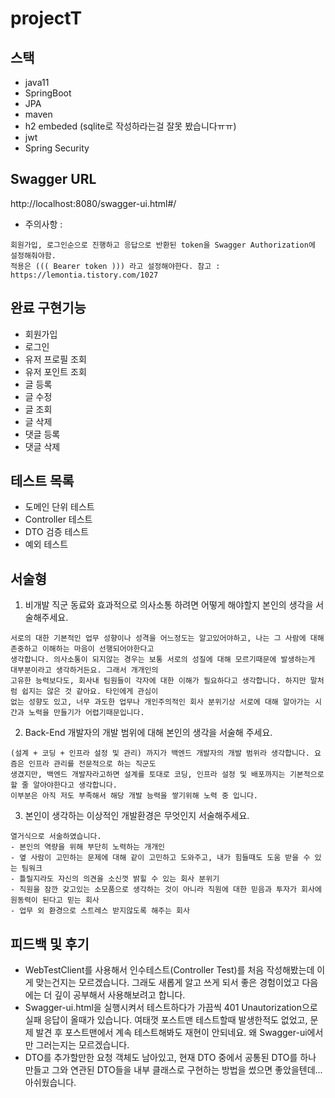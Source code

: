 # projectT

## 스택
- java11
- SpringBoot
- JPA
- maven
- h2 embeded (sqlite로 작성하라는걸 잘못 봤습니다ㅠㅠ)
- jwt
- Spring Security

## Swagger URL
http://localhost:8080/swagger-ui.html#/
- 주의사항 :   
```
회원가입, 로그인순으로 진행하고 응답으로 반환된 token을 Swagger Authorization에 설정해줘야함.   
적용은 ((( Bearer token ))) 라고 설정해야한다. 참고 : https://lemontia.tistory.com/1027
```

## 완료 구현기능
- 회원가입
- 로그인
- 유저 프로필 조회
- 유저 포인트 조회
- 글 등록
- 글 수정
- 글 조회
- 글 삭제
- 댓글 등록
- 댓글 삭제

## 테스트 목록
- 도메인 단위 테스트
- Controller 테스트
- DTO 검증 테스트
- 예외 테스트

## 서술형
1. 비개발 직군 동료와 효과적으로 의사소통 하려면 어떻게 해야할지 본인의 생각을 서술해주세요.    
```
서로의 대한 기본적인 업무 성향이나 성격을 어느정도는 알고있어야하고, 나는 그 사람에 대해 존중하고 이해하는 마음이 선행되어야한다고 
생각합니다. 의사소통이 되지않는 경우는 보통 서로의 성질에 대해 모르기때문에 발생하는게 대부분이라고 생각하거든요. 그래서 개개인의 
고유한 능력보다도, 회사내 팀원들이 각자에 대한 이해가 필요하다고 생각합니다. 하지만 말처럼 쉽지는 않은 것 같아요. 타인에게 관심이 
없는 성향도 있고, 너무 과도한 업무나 개인주의적인 회사 분위기상 서로에 대해 알아가는 시간과 노력을 만들기가 어렵기때문입니다.
```
 
2. Back-End 개발자의 개발 범위에 대해 본인의 생각을 서술해 주세요.   
```
(설계 + 코딩 + 인프라 설정 및 관리) 까지가 백엔드 개발자의 개발 범위라 생각합니다. 요즘은 인프라 관리를 전문적으로 하는 직군도 
생겼지만, 백엔드 개발자라고하면 설계를 토대로 코딩, 인프라 설정 및 배포까지는 기본적으로 할 줄 알아야한다고 생각합니다. 
이부분은 아직 저도 부족해서 해당 개발 능력을 쌓기위해 노력 중 입니다.
```
 
3. 본인이 생각하는 이상적인 개발환경은 무엇인지 서술해주세요.
```
열거식으로 서술하였습니다.
- 본인의 역량을 위해 부단히 노력하는 개개인
- 옆 사람이 고민하는 문제에 대해 같이 고민하고 도와주고, 내가 힘들때도 도움 받을 수 있는 팀워크
- 틀릴지라도 자신의 의견을 소신껏 밝힐 수 있는 회사 분위기
- 직원을 잠깐 갖고있는 소모품으로 생각하는 것이 아니라 직원에 대한 믿음과 투자가 회사에 원동력이 된다고 믿는 회사
- 업무 외 환경으로 스트레스 받지않도록 해주는 회사
```

## 피드백 및 후기
- WebTestClient를 사용해서 인수테스트(Controller Test)를 처음 작성해봤는데 이게 맞는건지는 모르겠습니다. 그래도 새롭게 알고 쓰게 되서 좋은 경험이었고 다음에는 더 깊이 공부해서 사용해보려고 합니다.
- Swagger-ui.html을 실행시켜서 테스트하다가 가끔씩 401 Unautorization으로 실패 응답이 올때가 있습니다. 여태껏 포스트맨 테스트할때 발생한적도 없었고, 문제 발견 후 포스트맨에서 계속 테스트해봐도 재현이 안되네요. 왜 Swagger-ui에서만 그러는지는 모르겠습니다.
- DTO를 추가할만한 요청 객체도 남아있고, 현재 DTO 중에서 공통된 DTO를 하나 만들고 그와 연관된 DTO들을 내부 클래스로 구현하는 방법을 썼으면 좋았을텐데... 아쉬웠습니다.

